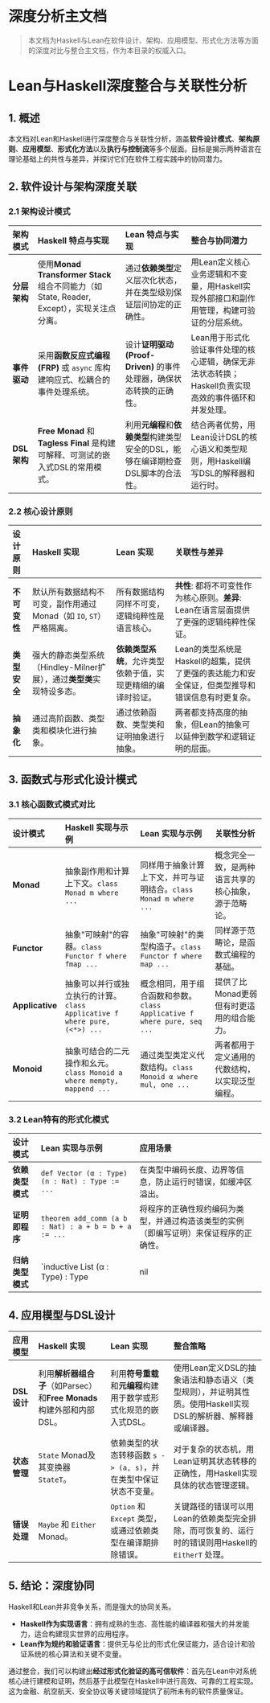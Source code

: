 # 深度分析主文档

> 本文档为Haskell与Lean在软件设计、架构、应用模型、形式化方法等方面的深度对比与整合主文档，作为本目录的权威入口。

# Lean与Haskell深度整合与关联性分析

## 1. 概述

本文档对Lean和Haskell进行深度整合与关联性分析，涵盖**软件设计模式**、**架构原则**、**应用模型**、**形式化方法**以及**执行与控制流**等多个层面。目标是揭示两种语言在理论基础上的共性与差异，并探讨它们在软件工程实践中的协同潜力。

## 2. 软件设计与架构深度关联

### 2.1 架构设计模式

| 架构模式 | Haskell 特点与实现 | Lean 特点与实现 | 整合与协同潜力 |
| :--- | :--- | :--- | :--- |
| **分层架构** | 使用**Monad Transformer Stack**组合不同能力（如State, Reader, Except），实现关注点分离。 | 通过**依赖类型**定义层次化状态，并在类型级别保证层间协定的正确性。 | 用Lean定义核心业务逻辑和不变量，用Haskell实现外部接口和副作用管理，构建可验证的分层系统。 |
| **事件驱动** | 采用**函数反应式编程 (FRP)** 或 `async` 库构建响应式、松耦合的事件处理系统。 | 设计**证明驱动 (Proof-Driven)** 的事件处理器，确保状态转换的正确性。 | Lean用于形式化验证事件处理的核心逻辑，确保无非法状态转换；Haskell负责实现高效的事件循环和并发处理。 |
| **DSL架构** | **Free Monad** 和 **Tagless Final** 是构建可解释、可测试的嵌入式DSL的常用模式。 | 利用**元编程**和**依赖类型**构建类型安全的DSL，能够在编译期检查DSL脚本的合法性。 | 结合两者优势，用Lean设计DSL的核心语义和类型规则，用Haskell编写DSL的解释器和运行时。 |

### 2.2 核心设计原则

| 设计原则 | Haskell 实现 | Lean 实现 | 关联性与差异 |
| :--- | :--- | :--- | :--- |
| **不可变性** | 默认所有数据结构不可变，副作用通过Monad（如 `IO`, `ST`）严格隔离。 | 所有数据结构同样不可变，逻辑纯粹性是语言核心。 | **共性**: 都将不可变性作为核心原则。**差异**: Lean在语言层面提供了更强的逻辑纯粹性保证。 |
| **类型安全** | 强大的静态类型系统（Hindley-Milner扩展），通过**类型类**实现特设多态。 | **依赖类型系统**，允许类型依赖于值，实现更精细的编译时验证。 | Lean的类型系统是Haskell的超集，提供了更强的表达能力和安全保证，但类型推导和错误信息有时更复杂。 |
| **抽象化** | 通过高阶函数、类型类和模块化进行抽象。 | 通过依赖函数、类型类和证明抽象进行抽象。 | 两者都支持高度的抽象，但Lean的抽象可以延伸到数学和逻辑证明的层面。 |

## 3. 函数式与形式化设计模式

### 3.1 核心函数式模式对比

| 设计模式 | Haskell 实现与示例 | Lean 实现与示例 | 关联性分析 |
| :--- | :--- | :--- | :--- |
| **Monad** | 抽象副作用和计算上下文。`class Monad m where ...` | 同样用于抽象计算上下文，并可与证明结合。`class Monad m where ...` | 概念完全一致，是两种语言共享的核心抽象，源于范畴论。 |
| **Functor** | 抽象"可映射"的容器。`class Functor f where fmap ...` | 抽象"可映射"的类型构造子。`class Functor f where map ...` | 同样源于范畴论，是函数式编程的基础。 |
| **Applicative** | 抽象可以并行或独立执行的计算。`class Applicative f where pure, (<*>) ...` | 概念相同，用于组合函数和参数。`class Applicative f where pure, seq ...` | 提供了比Monad更弱但有时更适用的组合能力。 |
| **Monoid** | 抽象可结合的二元操作和幺元。`class Monoid a where mempty, mappend ...` | 通过类型类定义代数结构。`class Monoid α where mul, one ...` | 两者都用于定义通用的代数结构，以实现泛型编程。 |

### 3.2 Lean特有的形式化模式

| 设计模式 | Lean 实现与示例 | 应用场景 |
| :--- | :--- | :--- |
| **依赖类型模式** | `def Vector (α : Type) (n : Nat) : Type := ...` | 在类型中编码长度、边界等信息，防止运行时错误，如缓冲区溢出。 |
| **证明即程序** | `theorem add_comm (a b : Nat) : a + b = b + a := ...` | 将程序的正确性规约编码为类型，并通过构造该类型的实例（即编写证明）来保证程序的正确性。 |
| **归纳类型模式** | `inductive List (α : Type) : Type | nil | cons ...` | 定义递归数据结构，并自动获得归纳法原则，用于编写递归函数和证明。 |

## 4. 应用模型与DSL设计

| 应用模型 | Haskell 实现 | Lean 实现 | 整合策略 |
| :--- | :--- | :--- | :--- |
| **DSL设计** | 利用**解析器组合子**（如Parsec）和**Free Monads**构建外部和内部DSL。 | 利用**符号重载**和**元编程**构建用于数学或形式化规范的嵌入式DSL。 | 使用Lean定义DSL的抽象语法和静态语义（类型规则），并证明其性质。使用Haskell实现DSL的解析器、解释器或编译器。 |
| **状态管理** | `State` Monad及其变换器 `StateT`。 | 依赖类型的状态转移函数 `s -> (a, s)`，并在类型中保证状态不变量。 | 对于复杂的状态机，用Lean证明其状态转移的正确性，用Haskell实现具体的状态管理逻辑。 |
| **错误处理** | `Maybe` 和 `Either` Monad。 | `Option` 和 `Except` 类型，或通过依赖类型在编译期排除错误。 | 关键路径的错误可以用Lean的依赖类型完全排除，而可恢复的、运行时的错误则用Haskell的 `EitherT` 处理。 |

## 5. 结论：深度协同

Haskell和Lean并非竞争关系，而是强大的协同关系。

- **Haskell作为实现语言**：拥有成熟的生态、高性能的编译器和强大的并发能力，适合构建现实世界的应用程序。
- **Lean作为规约和验证语言**：提供无与伦比的形式化保证能力，适合设计和验证系统的核心算法和关键不变量。

通过整合，我们可以构建出**经过形式化验证的高可信软件**：首先在Lean中对系统核心进行建模和证明，然后基于此模型在Haskell中进行高效、可靠的工程实现。这为金融、航空航天、安全协议等关键领域提供了前所未有的软件质量保证。
